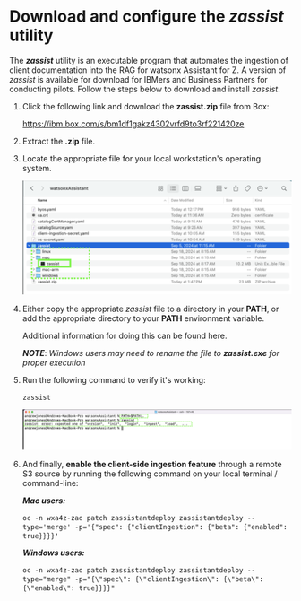 # Download and configure the ***zassist*** utility

The ***zassist*** utility is an executable program that automates the ingestion of client documentation into the RAG for
watsonx Assistant for Z. A version of *zassist* is available for download for IBMers and Business Partners for
conducting pilots. Follow the steps below to download and install *zassist*.

1. Click the following link and download the **zassist.zip** file from Box:
   
    <a href="https://ibm.box.com/s/bm1df1gakz4302vrfd9to3rf221420ze" target="_blank">https://ibm.box.com/s/bm1df1gakz4302vrfd9to3rf221420ze</a>



2. Extract the **.zip** file.


3. Locate the appropriate file for your local workstation's operating system. 
   
    ![](_attachments/zassist-zip.png)
   

4. Either copy the appropriate *zassist* file to a directory in your **PATH**, or add the appropriate directory to your **PATH** environment variable. 
   
    Additional information for doing this can be found here. 

    ***NOTE***: *Windows users may need to rename the file to **zassist.exe** for proper execution*
   

5. Run the following command to verify it's working:
   
    ```
    zassist
    ```

    ![](_attachments/zassist1.png)

6. And finally, **enable the client-side ingestion feature** through a remote S3 source by running the following command on your local terminal / command-line:
   
    ***Mac users:***
    ```
    oc -n wxa4z-zad patch zassistantdeploy zassistantdeploy --type='merge' -p='{"spec": {"clientIngestion": {"beta": {"enabled": true}}}}'
    ```

    ***Windows users:***
    ```
    oc -n wxa4z-zad patch zassistantdeploy zassistantdeploy --type="merge" -p="{\"spec\": {\"clientIngestion\": {\"beta\": {\"enabled\": true}}}}"
    ```